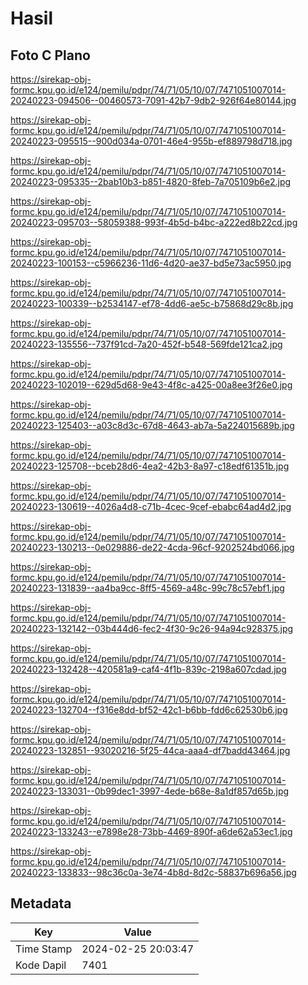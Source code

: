 # Hasil

## Foto C Plano

https://sirekap-obj-formc.kpu.go.id/e124/pemilu/pdpr/74/71/05/10/07/7471051007014-20240223-094506--00460573-7091-42b7-9db2-926f64e80144.jpg

https://sirekap-obj-formc.kpu.go.id/e124/pemilu/pdpr/74/71/05/10/07/7471051007014-20240223-095515--900d034a-0701-46e4-955b-ef889798d718.jpg

https://sirekap-obj-formc.kpu.go.id/e124/pemilu/pdpr/74/71/05/10/07/7471051007014-20240223-095335--2bab10b3-b851-4820-8feb-7a705109b6e2.jpg

https://sirekap-obj-formc.kpu.go.id/e124/pemilu/pdpr/74/71/05/10/07/7471051007014-20240223-095703--58059388-993f-4b5d-b4bc-a222ed8b22cd.jpg

https://sirekap-obj-formc.kpu.go.id/e124/pemilu/pdpr/74/71/05/10/07/7471051007014-20240223-100153--c5966236-11d6-4d20-ae37-bd5e73ac5950.jpg

https://sirekap-obj-formc.kpu.go.id/e124/pemilu/pdpr/74/71/05/10/07/7471051007014-20240223-100339--b2534147-ef78-4dd6-ae5c-b75868d29c8b.jpg

https://sirekap-obj-formc.kpu.go.id/e124/pemilu/pdpr/74/71/05/10/07/7471051007014-20240223-135556--737f91cd-7a20-452f-b548-569fde121ca2.jpg

https://sirekap-obj-formc.kpu.go.id/e124/pemilu/pdpr/74/71/05/10/07/7471051007014-20240223-102019--629d5d68-9e43-4f8c-a425-00a8ee3f26e0.jpg

https://sirekap-obj-formc.kpu.go.id/e124/pemilu/pdpr/74/71/05/10/07/7471051007014-20240223-125403--a03c8d3c-67d8-4643-ab7a-5a224015689b.jpg

https://sirekap-obj-formc.kpu.go.id/e124/pemilu/pdpr/74/71/05/10/07/7471051007014-20240223-125708--bceb28d6-4ea2-42b3-8a97-c18edf61351b.jpg

https://sirekap-obj-formc.kpu.go.id/e124/pemilu/pdpr/74/71/05/10/07/7471051007014-20240223-130619--4026a4d8-c71b-4cec-9cef-ebabc64ad4d2.jpg

https://sirekap-obj-formc.kpu.go.id/e124/pemilu/pdpr/74/71/05/10/07/7471051007014-20240223-130213--0e029886-de22-4cda-96cf-9202524bd066.jpg

https://sirekap-obj-formc.kpu.go.id/e124/pemilu/pdpr/74/71/05/10/07/7471051007014-20240223-131839--aa4ba9cc-8ff5-4569-a48c-99c78c57ebf1.jpg

https://sirekap-obj-formc.kpu.go.id/e124/pemilu/pdpr/74/71/05/10/07/7471051007014-20240223-132142--03b444d6-fec2-4f30-9c26-94a94c928375.jpg

https://sirekap-obj-formc.kpu.go.id/e124/pemilu/pdpr/74/71/05/10/07/7471051007014-20240223-132428--420581a9-caf4-4f1b-839c-2198a607cdad.jpg

https://sirekap-obj-formc.kpu.go.id/e124/pemilu/pdpr/74/71/05/10/07/7471051007014-20240223-132704--f316e8dd-bf52-42c1-b6bb-fdd6c62530b6.jpg

https://sirekap-obj-formc.kpu.go.id/e124/pemilu/pdpr/74/71/05/10/07/7471051007014-20240223-132851--93020216-5f25-44ca-aaa4-df7badd43464.jpg

https://sirekap-obj-formc.kpu.go.id/e124/pemilu/pdpr/74/71/05/10/07/7471051007014-20240223-133031--0b99dec1-3997-4ede-b68e-8a1df857d65b.jpg

https://sirekap-obj-formc.kpu.go.id/e124/pemilu/pdpr/74/71/05/10/07/7471051007014-20240223-133243--e7898e28-73bb-4469-890f-a6de62a53ec1.jpg

https://sirekap-obj-formc.kpu.go.id/e124/pemilu/pdpr/74/71/05/10/07/7471051007014-20240223-133833--98c36c0a-3e74-4b8d-8d2c-58837b696a56.jpg


## Metadata

| Key        | Value               |
| ---------- | ------------------- |
| Time Stamp | 2024-02-25 20:03:47 |
| Kode Dapil | 7401                |




